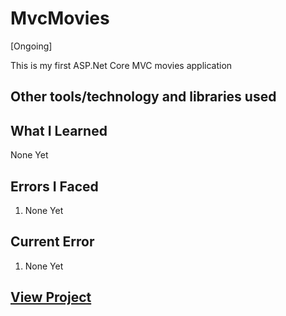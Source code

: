 # MvcMovies

[Ongoing]

This is my first ASP.Net Core MVC movies application

## Other tools/technology and libraries used

## What I Learned

  None Yet
  
## Errors  I Faced

  1. None Yet

## Current Error
  
  1. None Yet

## [View Project](https://www.yasirgaji.com)
